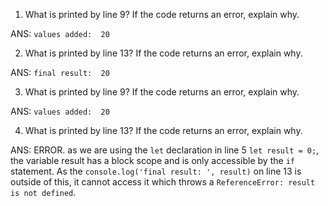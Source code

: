 1. What is printed by line 9? If the code returns an error, explain why.

ANS: `values added:  20`

2. What is printed by line 13? If the code returns an error, explain why.
  
ANS: `final result:  20`

3. What is printed by line 9? If the code returns an error, explain why.

ANS: `values added:  20`

4. What is printed by line 13? If the code returns an error, explain why. 

ANS: ERROR. as we are using the `let` declaration in line 5 `let result = 0;`, the variable result has a block scope and is only accessible by the `if` statement. As the `console.log('final result: ', result)` on line 13 is outside of this, it cannot access it which throws a `ReferenceError: result is not defined`.

